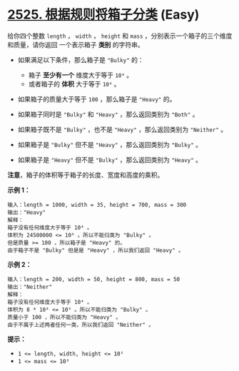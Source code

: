 # [2525. 根据规则将箱子分类][link] (Easy)

[link]: https://leetcode.cn/problems/categorize-box-according-to-criteria/

给你四个整数 `length` ， `width` ， `height` 和 `mass` ，分别表示一个箱子的三个维度和质量，请你返回
一个表示箱子 **类别** 的字符串。

- 如果满足以下条件，那么箱子是 `"Bulky"` 的：

  - 箱子 **至少有一个** 维度大于等于 `10⁴` 。
  - 或者箱子的 **体积** 大于等于 `10⁹` 。
- 如果箱子的质量大于等于 `100` ，那么箱子是 `"Heavy"` 的。
- 如果箱子同时是 `"Bulky"` 和 `"Heavy"` ，那么返回类别为 `"Both"` 。
- 如果箱子既不是 `"Bulky"` ，也不是 `"Heavy"` ，那么返回类别为 `"Neither"` 。
- 如果箱子是 `"Bulky"` 但不是 `"Heavy"` ，那么返回类别为 `"Bulky"` 。
- 如果箱子是 `"Heavy"` 但不是 `"Bulky"` ，那么返回类别为 `"Heavy"` 。

**注意**，箱子的体积等于箱子的长度、宽度和高度的乘积。

**示例 1：**

```
输入：length = 1000, width = 35, height = 700, mass = 300
输出："Heavy"
解释：
箱子没有任何维度大于等于 10⁴ 。
体积为 24500000 <= 10⁹ 。所以不能归类为 "Bulky" 。
但是质量 >= 100 ，所以箱子是 "Heavy" 的。
由于箱子不是 "Bulky" 但是是 "Heavy" ，所以我们返回 "Heavy" 。
```

**示例 2：**

```
输入：length = 200, width = 50, height = 800, mass = 50
输出："Neither"
解释：
箱子没有任何维度大于等于 10⁴ 。
体积为 8 * 10⁶ <= 10⁹ 。所以不能归类为 "Bulky" 。
质量小于 100 ，所以不能归类为 "Heavy" 。
由于不属于上述两者任何一类，所以我们返回 "Neither" 。
```

**提示：**

- `1 <= length, width, height <= 10⁵`
- `1 <= mass <= 10³`
